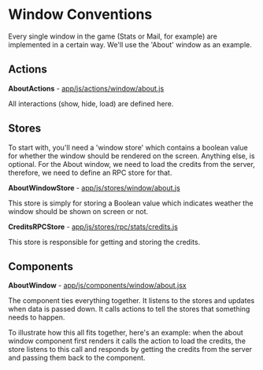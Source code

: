 # Window Conventions

Every single window in the game (Stats or Mail, for example) are implemented in a certain way. We'll use the 'About' window as an example.

## Actions

**AboutActions** - [app/js/actions/window/about.js](https://github.com/plainblack/Lacuna-Web-Client/blob/master/app/js/actions/window/about.js)

All interactions (show, hide, load) are defined here.

## Stores

To start with, you'll need a 'window store' which contains a boolean value for whether the window should be rendered on the screen. Anything else, is optional. For the About window, we need to load the credits from the server, therefore, we need to define an RPC store for that.

**AboutWindowStore** - [app/js/stores/window/about.js](https://github.com/plainblack/Lacuna-Web-Client/blob/master/app/js/stores/window/about.js)

This store is simply for storing a Boolean value which indicates weather the window should be shown on screen or not.

**CreditsRPCStore** - [app/js/stores/rpc/stats/credits.js](https://github.com/plainblack/Lacuna-Web-Client/blob/master/app/js/stores/rpc/stats/credits.js)

This store is responsible for getting and storing the credits.

## Components

**AboutWindow** - [app/js/components/window/about.jsx](https://github.com/plainblack/Lacuna-Web-Client/blob/master/app/js/components/window/about.jsx)

The component ties everything together. It listens to the stores and updates when data is passed down. It calls actions to tell the stores that something needs to happen.

To illustrate how this all fits together, here's an example: when the about window component first renders it calls the action to load the credits, the store listens to this call and responds by getting the credits from the server and passing them back to the component.
